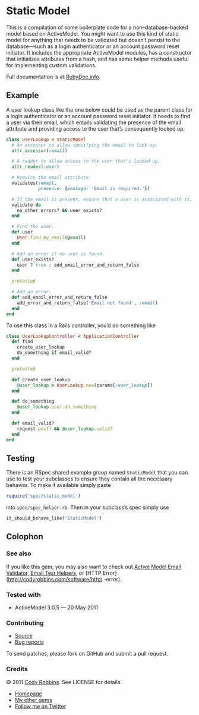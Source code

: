Static Model
============

This is a compilation of some boilerplate code for a non–database-backed model based on ActiveModel. You might want to use this kind of static model for anything that needs to be validated but doesn’t persist to the database—such as a login authenticator or an account password reset initiator. It includes the appropriate ActiveModel modules, has a constructor that initializes attributes from a hash, and has some helper methods useful for implementing custom validations.

Full documentation is at [RubyDoc.info](http://rubydoc.info/gems/static-model).

Example
-------

A user lookup class like the one below could be used as the parent class for a login authenticator or an account password reset initiator. It needs to find a user via their email, which entails validating the presence of the email attribute and providing access to the user that’s consequently looked up.

~~~ruby
class UserLookup < StaticModel
  # An accessor to allow specifying the email to look up.
  attr_accessor(:email)

  # A reader to allow access to the user that's looked up.
  attr_reader(:user)

  # Require the email attribute.
  validates(:email,
            presence: {message: 'Email is required.'})

  # If the email is present, ensure that a user is associated with it.
  validate do
    no_other_errors? && user_exists?
  end

  # Find the user.
  def user
    User.find_by_email(@email)
  end

  # Add an error if no user is found.
  def user_exists?
    user ? true : add_email_error_and_return_false
  end

  protected

  # Add an error.
  def add_email_error_and_return_false
    add_error_and_return_false('Email not found', :email)
  end
end
~~~

To use this class in a Rails controller, you’d do something like

~~~ruby
class UserLookupController < ApplicationController
  def find
    create_user_lookup
    do_something if email_valid?
  end

  protected

  def create_user_lookup
    @user_lookup = UserLookup.new(params[:user_lookup])
  end

  def do_something
    @user_lookup.user.do_something
  end

  def email_valid?
    request.post? && @user_lookup.valid?
  end
end
~~~

Testing
-------

There is an RSpec shared example group named `StaticModel` that you can use to test your subclasses to ensure they contain all the necessary behavior. To make it available simply paste

~~~ruby
require('spec/static_model')
~~~

into `spec/spec_helper.rb`. Then in your subclass’s spec simply use

~~~ruby
it_should_behave_like('StaticModel')
~~~

Colophon
--------

### See also

If you like this gem, you may also want to check out [Active Model Email Validator](http://codyrobbins.com/software/active-model-email-validator), [Email Test Helpers](http://codyrobbins.com/software/email-test-helpers), or [HTTP Error](http://codyrobbins.com/software/http\
-error).

### Tested with

* ActiveModel 3.0.5 — 20 May 2011

### Contributing

* [Source](https://github.com/codyrobbins/static-model)
* [Bug reports](https://github.com/codyrobbins/static-model/issues)

To send patches, please fork on GitHub and submit a pull request.

### Credits

© 2011 [Cody Robbins](http://codyrobbins.com/). See LICENSE for details.

* [Homepage](http://codyrobbins.com/software/static-model)
* [My other gems](http://codyrobbins.com/software#gems)
* [Follow me on Twitter](http://twitter.com/codyrobbins)
